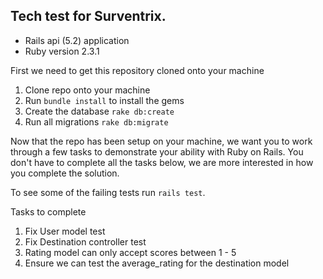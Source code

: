 ## Tech test for Surventrix.

- Rails api (5.2) application
- Ruby version 2.3.1

First we need to get this repository cloned onto your machine

1. Clone repo onto your machine
2. Run `bundle install` to install the gems
3. Create the database `rake db:create`
4. Run all migrations  `rake db:migrate`

Now that the repo has been setup on your machine, we want you to work through a few tasks to demonstrate your ability with Ruby on Rails. You don't have to complete all the tasks below, we are more interested in how you complete the solution.

To see some of the failing tests run `rails test`.

Tasks to complete

1. Fix User model test
2. Fix Destination controller test
3. Rating model can only accept scores between 1 - 5
4. Ensure we can test the average_rating for the destination model

